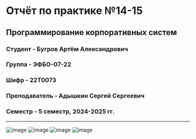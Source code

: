 # Отчёт по практике №14-15

## Программирование корпоративных систем

### Студент - **Бугров Артём Александрович**

### Группа - **ЭФБО-07-22**

### Шифр - **22Т0073**

### Преподаватель - **Адышкин Сергей Сергеевич**

### Семестр - 5 семестр, 2024-2025 гг.

---
![image](https://github.com/user-attachments/assets/7c746e55-641c-459d-9d4a-e4f144a0cf19)
![image](https://github.com/user-attachments/assets/e6cf2b6a-390b-49e5-b887-d199811adc42)
![image](https://github.com/user-attachments/assets/c1556ad9-e5f5-4694-9d9f-cd7b68014aac)
![image](https://github.com/user-attachments/assets/959a444b-3c53-4d28-b1a8-dcc0bb0baa2d)

